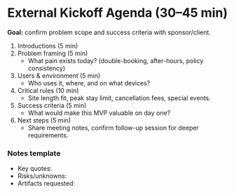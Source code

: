 # External Kickoff Agenda (30–45 min)

**Goal:** confirm problem scope and success criteria with sponsor/client.

1) Introductions (5 min)
2) Problem framing (5 min)
   - What pain exists today? (double-booking, after-hours, policy consistency)
3) Users & environment (5 min)
   - Who uses it, where, and on what devices?
4) Critical rules (10 min)
   - Site length fit, peak stay limit, cancellation fees, special events.
5) Success criteria (5 min)
   - What would make this MVP valuable on day one?
6) Next steps (5 min)
   - Share meeting notes, confirm follow-up session for deeper requirements.

### Notes template
- Key quotes:
- Risks/unknowns:
- Artifacts requested:
